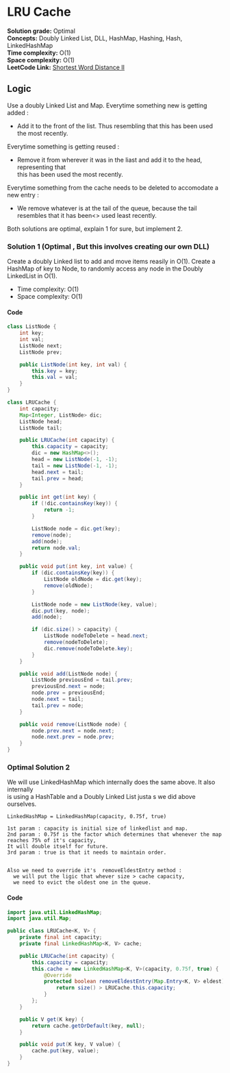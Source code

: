 # LRU Cache

**Solution grade:** Optimal  
**Concepts:** Doubly Linked List, DLL, HashMap, Hashing, Hash, LinkedHashMap<br>
**Time complexity:** O(1)<br>
**Space complexity:** O(1)<br>
**LeetCode Link:** [Shortest Word Distance II](https://leetcode.com/problems/lru-cache)<br>


## Logic
Use a doubly Linked List and Map.
Everytime something new is getting added :
- Add it to the front of the list. Thus resembling that this has been used the  most recently.

Everytime something is getting reused :
- Remove it from wherever it was in the liast and add it to the head, representing that <br>
  this has been used the  most recently.
  
Everytime something from the cache needs to be deleted to accomodate a new entry :
- We remove whatever is at the tail of the queue, because the tail resembles that it has been<>
  used least recently.

Both solutions are optimal, explain 1 for sure, but implement 2. 


### Solution 1 (Optimal , But this involves creating our own DLL)
Create a doubly Linked list to add and move items reasily in O(1).
Create a HashMap of key to Node, to randomly access any node in the Doubly LinkedList in O(1).


- Time complexity: O(1)
- Space complexity: O(1)


#### Code 

```java
class ListNode {
    int key;
    int val;
    ListNode next;
    ListNode prev;

    public ListNode(int key, int val) {
        this.key = key;
        this.val = val;
    }
}

class LRUCache {
    int capacity;
    Map<Integer, ListNode> dic;
    ListNode head;
    ListNode tail;

    public LRUCache(int capacity) {
        this.capacity = capacity;
        dic = new HashMap<>();
        head = new ListNode(-1, -1);
        tail = new ListNode(-1, -1);
        head.next = tail;
        tail.prev = head;
    }

    public int get(int key) {
        if (!dic.containsKey(key)) {
            return -1;
        }

        ListNode node = dic.get(key);
        remove(node);
        add(node);
        return node.val;
    }

    public void put(int key, int value) {
        if (dic.containsKey(key)) {
            ListNode oldNode = dic.get(key);
            remove(oldNode);
        }

        ListNode node = new ListNode(key, value);
        dic.put(key, node);
        add(node);

        if (dic.size() > capacity) {
            ListNode nodeToDelete = head.next;
            remove(nodeToDelete);
            dic.remove(nodeToDelete.key);
        }
    }

    public void add(ListNode node) {
        ListNode previousEnd = tail.prev;
        previousEnd.next = node;
        node.prev = previousEnd;
        node.next = tail;
        tail.prev = node;
    }

    public void remove(ListNode node) {
        node.prev.next = node.next;
        node.next.prev = node.prev;
    }
}
```



### Optimal Solution 2
We will use LinkedHashMap which internally does the same above. It also internally <br> 
is using a HashTable and a Doubly Linked List justa s we did above ourselves.
```
LinkedHashMap = LinkedHashMap(capacity, 0.75f, true)

1st param : capacity is initial size of linkedlist and map.
2nd param : 0.75f is the factor which determines that whenever the map reaches 75% of it's capacity,
It will double itself for future.
3rd param : true is that it needs to maintain order.


Also we need to override it's  removeEldestEntry method :
  we will put the ligic that whever size > cache capacity,
  we need to evict the oldest one in the queue.
```
#### Code
``` java
import java.util.LinkedHashMap;
import java.util.Map;

public class LRUCache<K, V> {
    private final int capacity;
    private final LinkedHashMap<K, V> cache;

    public LRUCache(int capacity) {
        this.capacity = capacity;
        this.cache = new LinkedHashMap<K, V>(capacity, 0.75f, true) {
            @Override
            protected boolean removeEldestEntry(Map.Entry<K, V> eldest) {
                return size() > LRUCache.this.capacity;
            }
        };
    }

    public V get(K key) {
        return cache.getOrDefault(key, null);
    }

    public void put(K key, V value) {
        cache.put(key, value);
    }
}


```
